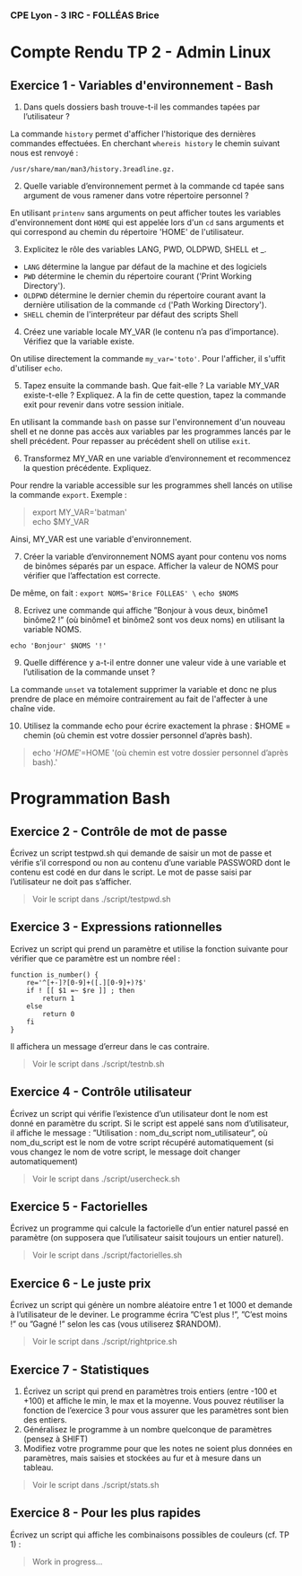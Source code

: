 ### CPE Lyon - 3 IRC - FOLLÉAS Brice

# Compte Rendu TP 2 - Admin Linux

## Exercice 1 - Variables d'environnement - Bash

1. Dans quels dossiers bash trouve-t-il les commandes tapées par l’utilisateur ?

La commande `history` permet d'afficher l'historique des dernières commandes effectuées. En cherchant `whereis history` le chemin suivant nous est renvoyé :

`/usr/share/man/man3/history.3readline.gz.`

2. Quelle variable d’environnement permet à la commande cd tapée sans argument de vous ramener dans votre répertoire personnel ?

En utilisant `printenv` sans arguments on peut afficher toutes les variables d'environnement dont `HOME` qui est appelée lors d'un `cd` sans arguments et qui correspond au chemin du répertoire 'HOME' de l'utilisateur.

3. Explicitez le rôle des variables LANG, PWD, OLDPWD, SHELL et _.  

- `LANG` détermine la langue par défaut de la machine et des logiciels
- `PWD` détermine le chemin du répertoire courant ('Print Working Directory').
- `OLDPWD` détermine le dernier chemin du répertoire courant avant la dernière utilisation de la commande `cd` ('Path Working Directory').
- `SHELL` chemin de l'interpréteur par défaut des scripts Shell

4. Créez une variable locale MY_VAR (le contenu n’a pas d’importance). Vérifiez que la variable existe.

On utilise directement la commande `my_var='toto'`. Pour l'afficher, il s'uffit d'utiliser `echo`.

5. Tapez ensuite la commande bash. Que fait-elle ? La variable MY_VAR existe-t-elle ? Expliquez. A la fin
de cette question, tapez la commande exit pour revenir dans votre session initiale.

En utilisant la commande `bash` on passe sur l'environnement d'un nouveau shell et ne donne pas accès aux variables par les programmes lancés par le shell précédent. Pour repasser au précédent shell on utilise `exit`.

6. Transformez MY_VAR en une variable d’environnement et recommencez la question précédente. Expliquez.

Pour rendre la variable accessible sur les programmes shell lancés on utilise la commande `export`. Exemple :
 > export MY_VAR='batman'\
echo $MY_VAR

Ainsi, MY_VAR est une variable d'environnement.

7. Créer la variable d’environnement NOMS ayant pour contenu vos noms de binômes séparés par un espace.
Afficher la valeur de NOMS pour vérifier que l’affectation est correcte.

De même, on fait :
`export NOMS='Brice FOLLEAS' \`
`echo $NOMS`

8. Ecrivez une commande qui affiche ”Bonjour à vous deux, binôme1 binôme2 !” (où binôme1 et binôme2 sont vos deux noms) en utilisant la variable NOMS.

`echo 'Bonjour' $NOMS '!'`

9. Quelle différence y a-t-il entre donner une valeur vide à une variable et l’utilisation de la commande unset ?

La commande `unset` va totalement supprimer la variable et donc ne plus prendre de place en mémoire contrairement au fait de l'affecter à une chaîne vide.

10. Utilisez la commande echo pour écrire exactement la phrase : $HOME = chemin (où chemin est votre dossier personnel d’après bash).

> echo '$HOME '=$HOME '(où chemin est votre dossier personnel d’après bash).'

# Programmation Bash

## Exercice 2 - Contrôle de mot de passe
Écrivez un script testpwd.sh qui demande de saisir un mot de passe et vérifie s’il correspond ou non au contenu d’une variable PASSWORD dont le contenu est codé en dur dans le script. Le mot de passe saisi par l’utilisateur ne doit pas s’afficher.

>Voir le script dans ./script/testpwd.sh

## Exercice 3 - Expressions rationnelles

Ecrivez un script qui prend un paramètre et utilise la fonction suivante pour vérifier que ce paramètre est un nombre réel :

``` 
function is_number() {
    re='^[+-]?[0-9]+([.][0-9]+)?$'
    if ! [[ $1 =~ $re ]] ; then
        return 1
    else
        return 0
    fi
}
```

Il affichera un message d’erreur dans le cas contraire.

>Voir le script dans ./script/testnb.sh

## Exercice 4 - Contrôle utilisateur

Écrivez un script qui vérifie l’existence d’un utilisateur dont le nom est donné en paramètre du script. Si le script est appelé sans nom d’utilisateur, il affiche le message : ”Utilisation : nom_du_script nom_utilisateur”, où nom_du_script est le nom de votre script récupéré automatiquement (si vous changez le nom de votre script, le message doit changer automatiquement)

>Voir le script dans ./script/usercheck.sh

## Exercice 5 - Factorielles

Écrivez un programme qui calcule la factorielle d’un entier naturel passé en paramètre (on supposera que l’utilisateur saisit toujours un entier naturel).

>Voir le script dans ./script/factorielles.sh

## Exercice 6 - Le juste prix

Écrivez un script qui génère un nombre aléatoire entre 1 et 1000 et demande à l’utilisateur de le deviner. Le programme écrira ”C’est plus !”, ”C’est moins !” ou ”Gagné !” selon les cas (vous utiliserez $RANDOM).

>Voir le script dans ./script/rightprice.sh

## Exercice 7 - Statistiques

1. Écrivez un script qui prend en paramètres trois entiers (entre -100 et +100) et affiche le min, le max et la moyenne. Vous pouvez réutiliser la fonction de l’exercice 3 pour vous assurer que les paramètres sont bien des entiers.
2. Généralisez le programme à un nombre quelconque de paramètres (pensez à SHIFT)
3. Modifiez votre programme pour que les notes ne soient plus données en paramètres, mais saisies et stockées au fur et à mesure dans un tableau.

>Voir le script dans ./script/stats.sh

## Exercice 8 - Pour les plus rapides

Écrivez un script qui affiche les combinaisons possibles de couleurs (cf. TP 1) :

>Work in progress...

